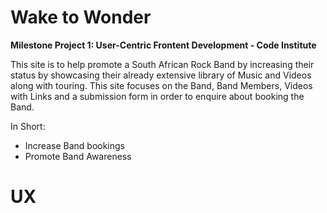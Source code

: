 # **Wake to Wonder**

 **Milestone Project 1: User-Centric Frontent Development - Code Institute**

This site is to help promote a South African Rock Band by increasing their status by showcasing their already extensive library of Music and Videos along with touring.  This site focuses on the Band, Band Members, Videos with Links and a submission form in order to enquire about booking the Band.

In Short:

* Increase Band bookings
* Promote Band Awareness

# **UX**


